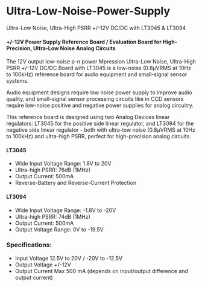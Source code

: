 # Ultra-Low-Noise-Power-Supply
Ultra-Low Noise, Ultra-High PSRR +/-12V DC/DC with LT3045 & LT3094  
  
#### +/-12V Power Supply Reference Board / Evaluation Board for High-Precision, Ultra-Low Noise Analog Circuits  
  
The 12V output low-noise p-n power Mpression Ultra-Low Noise, Ultra-High PSRR +/-12V DC/DC Board with LT3045 is a low-noise (0.8µVRMS at 10Hz to 100kHz) reference board for audio equipment and small-signal sensor systems.  
  
Audio equipment designs require low noise power supply to improve audio quality, and small-signal sensor processing circuits like in CCD sensors require low-noise positive and negative power supplies for analog circuitry.  
  
This reference board is designed using two Analog Devices linear regulators: LT3045 for the positive side linear regulator, and LT3094 for the negative side linear regulator - both with ultra-low noise (0.8µVRMS at 10Hz to 100kHz) and ultra-high PSRR, perfect for high-precision analog circuits.  
  
#### LT3045  
* Wide Input Voltage Range: 1.8V to 20V
* Ultra-high PSRR: 76dB (1MHz)
* Output Current: 500mA
* Reverse-Battery and Reverse-Current Protection  
  
#### LT3094  
* Wide Input Voltage Range: -1.8V to -20V
* Ultra-high PSRR: 74dB (1MHz)
* Output Current: 500mA
* Output Voltage Range: 0V to -19.5V

### Specifications:  
* Input Voltage 	12.5V to 20V / -20V to -12.5V
* Output Voltage 	+/-12V
* Output Current 	Max 500 mA  (depends on input/output difference and output current)
